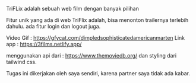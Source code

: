 TriFLix adalah sebuah web film dengan banyak pilihan

Fitur unik yang ada di web TriFlix adalah, bisa menonton trailernya terlebih dahulu.
ada fitur login dan logout juga.

Video Gif : https://gfycat.com/dimpledsophisticatedamericanmarten
Link app : https://3films.netlify.app/

menggunakan api dari : https://www.themoviedb.org/
dan styling dari tailwind css.

Tugas ini dikerjakan oleh saya sendiri, karena partner saya tidak ada kabar.
